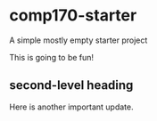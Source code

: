 # comp170-starter
A simple mostly empty starter project

This is going to be fun!

## second-level heading

Here is another important update.
